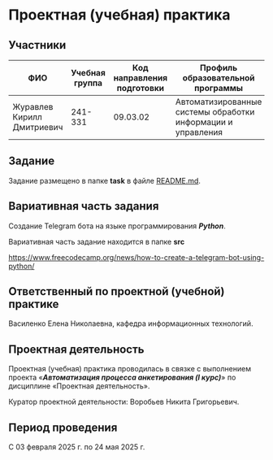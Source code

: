 # Проектная (учебная) практика

## Участники

| ФИО | Учебная группа | Код направления подготовки | Профиль образовательной программы |
|-|-|-|-|
| Журавлев Кирилл Дмитриевич | 241-331 | 09.03.02 | Автоматизированные системы обработки информации и управления |

## Задание

Задание размещено в папке **task** в файле [README.md](task/README.md).

## Вариативная часть задания

Создание Telegram бота на языке программирования ***Python***.

Вариативная часть задание находится в папке **src**

https://www.freecodecamp.org/news/how-to-create-a-telegram-bot-using-python/

## Ответственный по проектной (учебной) практике

Василенко Елена Николаевна, кафедра информационных технологий.

## Проектная деятельность

Проектная (учебная) практика проводилась в связке с выполнением проекта «***Автоматизация процесса анкетирования (I курс)***» по дисциплине «Проектная деятельность».

Куратор проектной деятельности: Воробьев Никита Григорьевич.

## Период проведения

С 03 февраля 2025 г. по 24 мая 2025 г.
